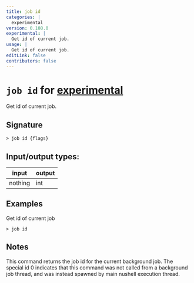 ```yaml
---
title: job id
categories: |
  experimental
version: 0.108.0
experimental: |
  Get id of current job.
usage: |
  Get id of current job.
editLink: false
contributors: false
---
```

<!-- This file is automatically generated. Please edit the command in https://github.com/nushell/nushell instead. -->

# `job id` for [experimental](/commands/categories/experimental.md)

<div class='command-title'>Get id of current job.</div>

## Signature

```> job id {flags} ```


## Input/output types:

| input   | output |
| ------- | ------ |
| nothing | int    |
## Examples

Get id of current job
```nu
> job id

```

## Notes
This command returns the job id for the current background job.
The special id 0 indicates that this command was not called from a background job thread, and
was instead spawned by main nushell execution thread.